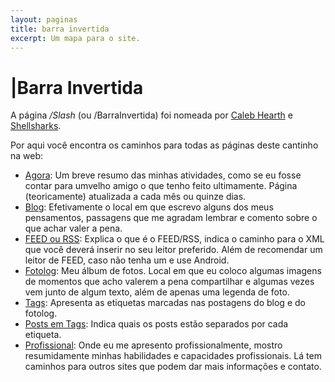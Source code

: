 ```yaml
---
layout: paginas
title: barra invertida
excerpt: Um mapa para o site.
---
```

<h1>
<span aria-hidden="true">|</span>Barra Invertida
</h1>
<section class="texto-geral">
<p>A página <i>/Slash</i> (ou /BarraInvertida) foi nomeada por <a href="https://calebhearth.com/" title="o jardim de Caleb">Caleb Hearth</a> e <a href="https://shellsharks.com/" title="o jardim de Shellsharks">Shellsharks</a>.</p>
<p>Por aqui você encontra os caminhos para todas as páginas deste cantinho na web:</p>
<ul>
<li><a href="{{ site.url }}/agora" title="o que estou fazendo">Agora</a>: Um breve resumo das minhas atividades, como se eu fosse contar para umvelho amigo o que tenho feito ultimamente. Página (teoricamente) atualizada a cada mês ou quinze dias.</li>
<li><a href="{{ site.url }}/blog" title="se eu disser, será aqui">Blog</a>: Efetivamente o local em que escrevo alguns dos meus pensamentos, passagens que me agradam lembrar e comento sobre o que achar valer a pena.</li>
<li><a href="{{ site.url }}/acompanhe" title="acompanhe">FEED ou RSS</a>: Explica o que é o FEED/RSS, indica o caminho para o XML que você deverá inserir no seu leitor preferido. Além de recomendar um leitor de FEED, caso não tenha um e use Android.</li>
<li><a href="{{ site.url }}/fotolog" title="meu fotolog">Fotolog</a>: Meu álbum de fotos. Local em que eu coloco algumas imagens de momentos que acho valerem a pena compartilhar e algumas vezes vem junto de algum texto, além de apenas uma legenda de foto.</li>
<li><a href="{{ site.url }}/tags" title="do que estou falando">Tags</a>: Apresenta as etiquetas marcadas nas postagens do blog e do fotolog.</li>
<li><a href="{{ site.url }}/posts-em-tags/" title="do que estou falando e onde">Posts em Tags</a>: Indica quais os posts estão separados por cada etiqueta.</li>
<li><a href="{{ site.url }}/profissional" title="quem é o trabalhador">Profissional</a>: Onde eu me apresento profissionalmente, mostro resumidamente minhas habilidades e capacidades profissionais. Lá tem caminhos para outros sites que podem dar mais informações e contato.</li>
</ul>
</section>